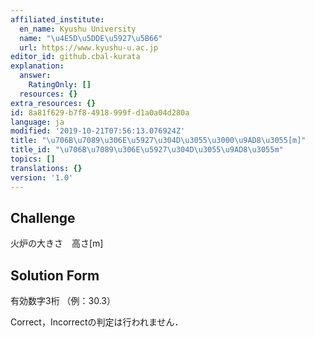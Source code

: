 ```yaml
---
affiliated_institute:
  en_name: Kyushu University
  name: "\u4E5D\u5DDE\u5927\u5B66"
  url: https://www.kyushu-u.ac.jp
editor_id: github.cbal-kurata
explanation:
  answer:
    RatingOnly: []
  resources: {}
extra_resources: {}
id: 8a81f629-b7f8-4918-999f-d1a0a04d280a
language: ja
modified: '2019-10-21T07:56:13.076924Z'
title: "\u706B\u7089\u306E\u5927\u304D\u3055\u3000\u9AD8\u3055[m]"
title_id: "\u706B\u7089\u306E\u5927\u304D\u3055\u9AD8\u3055m"
topics: []
translations: {}
version: '1.0'
---
```


## Challenge
火炉の大きさ　高さ[m]


## Solution Form

有効数字3桁
（例：30.3）

Correct，Incorrectの判定は行われません．


